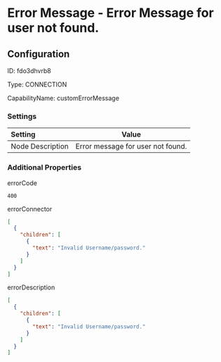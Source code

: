 # Error Message - Error Message for user not found.
## Configuration
ID:  fdo3dhvrb8

Type: CONNECTION 

CapabilityName: customErrorMessage

### Settings
| Setting | Value  |
| :------------------------ | ---------------------------------------- |
| Node Description | Error message for user not found. | 





### Additional Properties
errorCode
```string 
400
```


errorConnector
```json 
[
  {
    "children": [
      {
        "text": "Invalid Username/password."
      }
    ]
  }
]
```


errorDescription
```json 
[
  {
    "children": [
      {
        "text": "Invalid Username/password."
      }
    ]
  }
]
```




